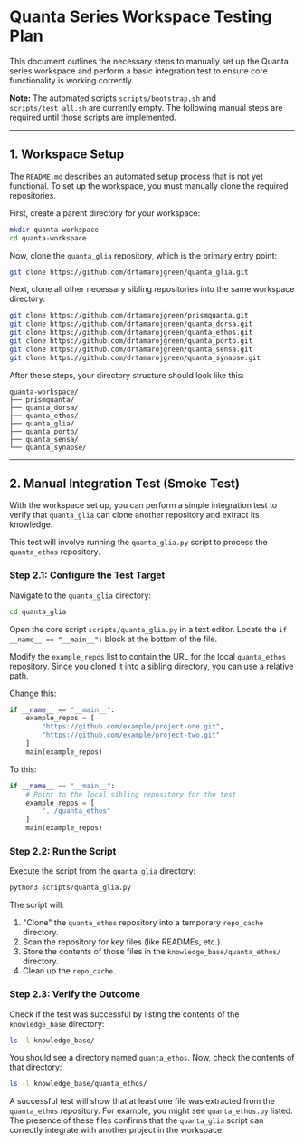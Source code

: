 # Quanta Series Workspace Testing Plan

This document outlines the necessary steps to manually set up the Quanta series workspace and perform a basic integration test to ensure core functionality is working correctly.

**Note:** The automated scripts `scripts/bootstrap.sh` and `scripts/test_all.sh` are currently empty. The following manual steps are required until those scripts are implemented.

---

## 1. Workspace Setup

The `README.md` describes an automated setup process that is not yet functional. To set up the workspace, you must manually clone the required repositories.

First, create a parent directory for your workspace:

```bash
mkdir quanta-workspace
cd quanta-workspace
```

Now, clone the `quanta_glia` repository, which is the primary entry point:

```bash
git clone https://github.com/drtamarojgreen/quanta_glia.git
```

Next, clone all other necessary sibling repositories into the same workspace directory:

```bash
git clone https://github.com/drtamarojgreen/prismquanta.git
git clone https://github.com/drtamarojgreen/quanta_dorsa.git
git clone https://github.com/drtamarojgreen/quanta_ethos.git
git clone https://github.com/drtamarojgreen/quanta_porto.git
git clone https://github.com/drtamarojgreen/quanta_sensa.git
git clone https://github.com/drtamarojgreen/quanta_synapse.git
```

After these steps, your directory structure should look like this:

```text
quanta-workspace/
├── prismquanta/
├── quanta_dorsa/
├── quanta_ethos/
├── quanta_glia/
├── quanta_porto/
├── quanta_sensa/
└── quanta_synapse/
```

---

## 2. Manual Integration Test (Smoke Test)

With the workspace set up, you can perform a simple integration test to verify that `quanta_glia` can clone another repository and extract its knowledge.

This test will involve running the `quanta_glia.py` script to process the `quanta_ethos` repository.

### Step 2.1: Configure the Test Target

Navigate to the `quanta_glia` directory:

```bash
cd quanta_glia
```

Open the core script `scripts/quanta_glia.py` in a text editor. Locate the `if __name__ == "__main__":` block at the bottom of the file.

Modify the `example_repos` list to contain the URL for the local `quanta_ethos` repository. Since you cloned it into a sibling directory, you can use a relative path.

Change this:
```python
if __name__ == "__main__":
    example_repos = [
        "https://github.com/example/project-one.git",
        "https://github.com/example/project-two.git"
    ]
    main(example_repos)
```

To this:
```python
if __name__ == "__main__":
    # Point to the local sibling repository for the test
    example_repos = [
        "../quanta_ethos"
    ]
    main(example_repos)
```

### Step 2.2: Run the Script

Execute the script from the `quanta_glia` directory:

```bash
python3 scripts/quanta_glia.py
```

The script will:
1. "Clone" the `quanta_ethos` repository into a temporary `repo_cache` directory.
2. Scan the repository for key files (like READMEs, etc.).
3. Store the contents of those files in the `knowledge_base/quanta_ethos/` directory.
4. Clean up the `repo_cache`.

### Step 2.3: Verify the Outcome

Check if the test was successful by listing the contents of the `knowledge_base` directory:

```bash
ls -l knowledge_base/
```

You should see a directory named `quanta_ethos`. Now, check the contents of that directory:

```bash
ls -l knowledge_base/quanta_ethos/
```

A successful test will show that at least one file was extracted from the `quanta_ethos` repository. For example, you might see `quanta_ethos.py` listed. The presence of these files confirms that the `quanta_glia` script can correctly integrate with another project in the workspace.
